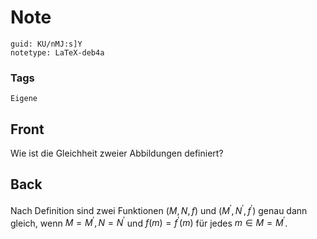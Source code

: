 # Note
```
guid: KU/nMJ:s]Y
notetype: LaTeX-deb4a
```

### Tags
```
Eigene
```

## Front
Wie ist die Gleichheit zweier Abbildungen definiert?

## Back
Nach Definition sind zwei Funktionen $(M, N, f)$ und $\left(M^{\prime}, N^{\prime}, f^{\prime}\right)$ genau dann gleich, wenn $M=M^{\prime}, N=N^{\prime}$ und $f(m)=f^{\prime}(m)$ für jedes $m \in M=M^{\prime}$.
